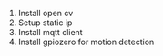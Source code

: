 1. Install open cv
2. Setup static ip
3. Install mqtt client
4. Install gpiozero for motion detection